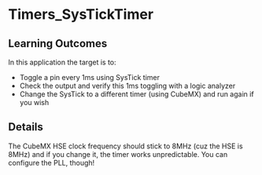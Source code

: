 # Timers_SysTickTimer

## Learning Outcomes
In this application the target is to:
- Toggle a pin every 1ms using SysTick timer
- Check the output and verify this 1ms toggling with a logic analyzer
- Change the SysTick to a different timer (using CubeMX) and run again if you wish

## Details
The CubeMX HSE clock frequency should stick to 8MHz (cuz the HSE is 8MHz) and if you change it, the timer works unpredictable. You can configure the PLL, though!